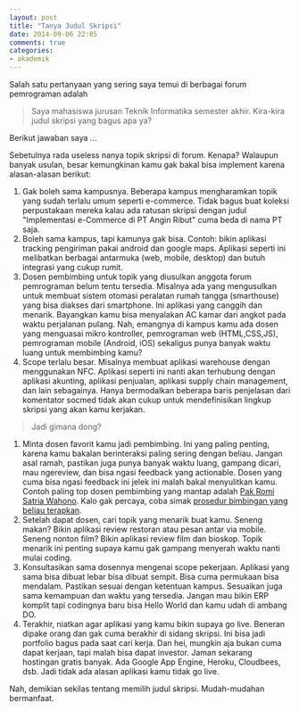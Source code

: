 ```yaml
---
layout: post
title: "Tanya Judul Skripsi"
date: 2014-09-06 22:05
comments: true
categories: 
- akademik
---
```


Salah satu pertanyaan yang sering saya temui di berbagai forum pemrograman adalah

> Saya mahasiswa jurusan Teknik Informatika semester akhir. 
> Kira-kira judul skripsi yang bagus apa ya?

Berikut jawaban saya ...

<!--more-->

Sebetulnya rada useless nanya topik skripsi di forum. Kenapa? Walaupun banyak usulan, besar kemungkinan kamu gak bakal bisa implement karena alasan-alasan berikut:

1. Gak boleh sama kampusnya. Beberapa kampus mengharamkan topik yang sudah terlalu umum seperti e-commerce. Tidak bagus buat koleksi perpustakaan mereka kalau ada ratusan skripsi dengan judul "Implementasi e-Commerce di PT Angin Ribut" cuma beda di nama PT saja.
2. Boleh sama kampus, tapi kamunya gak bisa. Contoh: bikin aplikasi tracking pengiriman pakai android dan google maps. Aplikasi seperti ini melibatkan berbagai antarmuka (web, mobile, desktop) dan butuh integrasi yang cukup rumit.
3. Dosen pembimbing untuk topik yang diusulkan anggota forum pemrograman belum tentu tersedia. Misalnya ada yang mengusulkan untuk membuat sistem otomasi peralatan rumah tangga (smarthouse) yang bisa diakses dari smartphone. Ini aplikasi yang canggih dan menarik. Bayangkan kamu bisa menyalakan AC kamar dari angkot pada waktu perjalanan pulang. Nah, emangnya di kampus kamu ada dosen yang menguasai mikro kontroller, pemrograman web (HTML,CSS,JS), pemrograman mobile (Android, iOS) sekaligus punya banyak waktu luang untuk membimbing kamu?
4. Scope terlalu besar. Misalnya membuat aplikasi warehouse dengan menggunakan NFC. Aplikasi seperti ini nanti akan terhubung dengan aplikasi akunting, aplikasi penjualan, aplikasi supply chain management, dan lain sebagainya. Hanya bermodalkan beberapa baris penjelasan dari komentator socmed tidak akan cukup untuk mendefinisikan lingkup skripsi yang akan kamu kerjakan.

> Jadi gimana dong?

1. Minta dosen favorit kamu jadi pembimbing. Ini yang paling penting, karena kamu bakalan berinteraksi paling sering dengan beliau. Jangan asal ramah, pastikan juga punya banyak waktu luang, gampang dicari, mau ngereview, dan bisa ngasi feedback yang actionable. Dosen yang cuma bisa ngasi feedback ini jelek ini malah bakal menyulitkan kamu. Contoh paling top dosen pembimbing yang mantap adalah [Pak Romi Satria Wahono](http://romisatriawahono.net/). Kalo gak percaya, coba simak [prosedur bimbingan yang beliau terapkan](http://romisatriawahono.net/2013/12/12/metode-mengelola-penelitian-tesis-mahasiswa/).
2. Setelah dapat dosen, cari topik yang menarik buat kamu. Seneng makan? Bikin aplikasi review restoran atau pesan antar via mobile. Seneng nonton film? Bikin aplikasi review film dan bioskop. Topik menarik ini penting supaya kamu gak gampang menyerah waktu nanti mulai coding.
3. Konsultasikan sama dosennya mengenai scope pekerjaan. Aplikasi yang sama bisa dibuat lebar bisa dibuat sempit. Bisa cuma permukaan bisa mendalam. Pastikan sesuai dengan ketentuan kampus. Sesuaikan juga sama kemampuan dan waktu yang tersedia. Jangan mau bikin ERP komplit tapi codingnya baru bisa Hello World dan kamu udah di ambang DO.
4. Terakhir, niatkan agar aplikasi yang kamu bikin supaya go live. Beneran dipake orang dan gak cuma berakhir di sidang skripsi. Ini bisa jadi portfolio bagus pada saat cari kerja. Dan hei, mungkin aja bukan cuma dapat kerjaan, tapi malah bisa dapat investor. Jaman sekarang hostingan gratis banyak. Ada Google App Engine, Heroku, Cloudbees, dsb. Jadi tidak ada alasan aplikasi kamu tidak go live.

Nah, demikian sekilas tentang memilih judul skripsi. Mudah-mudahan bermanfaat.
